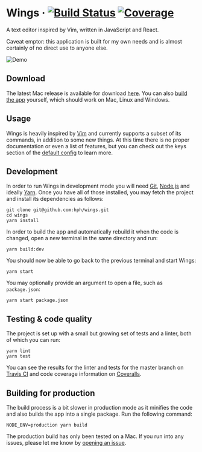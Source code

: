 # Wings · [![Build Status](https://img.shields.io/travis/hph/wings.svg)](https://travis-ci.org/hph/wings) [![Coverage](https://img.shields.io/coveralls/hph/wings.svg)](https://coveralls.io/github/hph/wings)

A text editor inspired by Vim, written in JavaScript and React.

Caveat emptor: this application is built for my own needs and is almost
certainly of no direct use to anyone else.

![Demo](https://www.dropbox.com/s/qog2a5d8rdcjs6q/Wings.png?raw=1)

## Download

The latest Mac release is available for download [here](https://github.com/hph/wings/releases).
You can also [build the app](https://github.com/hph/wings#building-for-production)
yourself, which should work on Mac, Linux and Windows.

## Usage

Wings is heavily inspired by [Vim](https://en.wikipedia.org/wiki/Vim_(text_editor))
and currently supports a subset of its commands, in addition to some new
things. At this time there is no proper documentation or even a list of
features, but you can check out the keys section of the
[default config](https://github.com/hph/wings/blob/master/src/main-process/default-config.yaml)
to learn more.

## Development

In order to run Wings in development mode you will need
[Git](https://git-scm.com/download),
[Node.js](https://nodejs.org/en/download/) and ideally
[Yarn](https://yarnpkg.com/en/docs/install). Once you have all of those
installed, you may fetch the project and install its dependencies as follows:

    git clone git@github.com:hph/wings.git
    cd wings
    yarn install

In order to build the app and automatically rebuild it when the code is
changed, open a new terminal in the same directory and run:

    yarn build:dev

You should now be able to go back to the previous terminal and start Wings:

    yarn start

You may optionally provide an argument to open a file, such as `package.json`:

    yarn start package.json

## Testing & code quality

The project is set up with a small but growing set of tests and a linter, both
of which you can run:

    yarn lint
    yarn test

You can see the results for the linter and tests for the master branch on
[Travis CI](https://travis-ci.org/hph/wings) and code coverage information on
[Coveralls](https://coveralls.io/github/hph/wings).

## Building for production

The build process is a bit slower in production mode as it minifies the code
and also builds the app into a single package. Run the following command:

    NODE_ENV=production yarn build

The production build has only been tested on a Mac. If you run into any issues,
please let me know by [opening an issue](https://github.com/hph/wings/issues/new).
